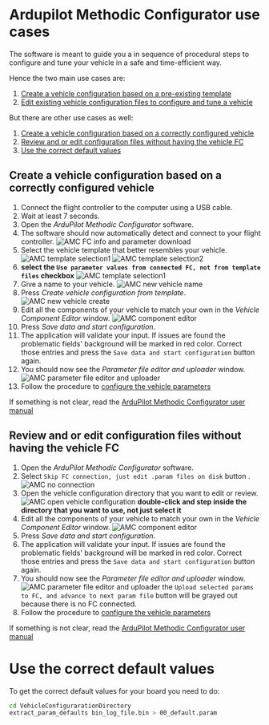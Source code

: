 # Ardupilot Methodic Configurator use cases

The software is meant to guide you a in sequence of procedural steps to configure and tune your vehicle in a safe and time-efficient way.

Hence the two main use cases are:

1. [Create a vehicle configuration based on a pre-existing template](QUICKSTART.md#4-use-the-ardupilot-methodic-configurator-software-for-the-first-time)
1. [Edit existing vehicle configuration files to configure and tune a vehicle](QUICKSTART.md#6-use-the-ardupilot-methodic-configurator-software-after-having-created-a-vehicle-from-template)

But there are other use cases as well:

1. [Create a vehicle configuration based on a correctly configured vehicle](#create-a-vehicle-configuration-based-on-a-correctly-configured-vehicle)
1. [Review and or edit configuration files without having the vehicle FC](#review-and-or-edit-configuration-files-without-having-the-vehicle-fc)
1. [Use the correct default values](#use-the-correct-default-values)

## Create a vehicle configuration based on a correctly configured vehicle

1. Connect the flight controller to the computer using a USB cable.
1. Wait at least 7 seconds.
1. Open the *ArduPilot Methodic Configurator* software.
1. The software should now automatically detect and connect to your flight controller.
![AMC FC info and parameter download](images/App_screenshot_FC_info_and_param_download.png)
1. Select the vehicle template that better resembles your vehicle.
![AMC template selection1](images/App_screenshot_Vehicle_directory_vehicle_params0.png)
![AMC template selection2](images/App_screenshot_Vehicle_overview.png)
1. **select the `Use parameter values from connected FC, not from template files` checkbox**
![AMC template selection1](images/App_screenshot_Vehicle_directory_vehicle_params1.png)
1. Give a name to your vehicle.
![AMC new vehicle name](images/App_screenshot_Vehicle_directory_vehicle_params2.png)
1. Press *Create vehicle configuration from template*.
![AMC new vehicle create](images/App_screenshot_Vehicle_directory_vehicle_params3.png)
1. Edit all the components of your vehicle to match your own in the *Vehicle Component Editor* window.
![AMC component editor](images/App_screenshot_Component_Editor.png)
1. Press *Save data and start configuration*.
1. The application will validate your input.
If issues are found the problematic fields' background will be marked in red color.
Correct those entries and press the `Save data and start configuration` button again.
1. You should now see the *Parameter file editor and uploader* window.
![AMC parameter file editor and uploader](images/App_screenshot2.png)
1. Follow the procedure to [configure the vehicle parameters](QUICKSTART.md#5-configure-the-vehicles-parameters-in-a-traceable-way) 

If something is not clear, read the [ArduPilot Methodic Configurator user manual](USERMANUAL.md)

## Review and or edit configuration files without having the vehicle FC

1. Open the *ArduPilot Methodic Configurator* software.
1. Select `Skip FC connection, just edit .param files on disk` button .
![AMC no connection](images/App_screenshot_FC_connection_no_connection.png)
1. Open the vehicle configuration directory that you want to edit or review.
![AMC open vehicle configuration](images/App_screenshot_Vehicle_directory4.png)
**double-click and step inside the directory that you want to use, not just select it**
1. Edit all the components of your vehicle to match your own in the *Vehicle Component Editor* window.
![AMC component editor](images/App_screenshot_Component_Editor.png)
1. Press *Save data and start configuration*.
1. The application will validate your input.
If issues are found the problematic fields' background will be marked in red color.
Correct those entries and press the `Save data and start configuration` button again.
1. You should now see the *Parameter file editor and uploader* window.
![AMC parameter file editor and uploader](images/App_screenshot2.png) the `Upload selected params to FC, and advance to next param file` button will be grayed out because there is no FC connected.
1. Follow the procedure to [configure the vehicle parameters](QUICKSTART.md#5-configure-the-vehicles-parameters-in-a-traceable-way) 

If something is not clear, read the [ArduPilot Methodic Configurator user manual](USERMANUAL.md)

# Use the correct default values

To get the correct default values for your board you need to do:

```bash
cd VehicleConfigurarationDirectory
extract_param_defaults bin_log_file.bin > 00_default.param
```